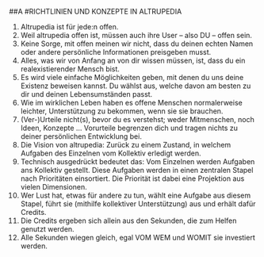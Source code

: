 ##A 
#RICHTLINIEN UND KONZEPTE IN ALTRUPEDIA

1. Altrupedia ist für jede:n offen. 
2. Weil altrupedia offen ist, müssen auch ihre User – also DU – offen sein. 
3. Keine Sorge, mit offen meinen wir nicht, dass du deinen echten Namen oder andere persönliche Informationen preisgeben musst. 
4. Alles, was wir von Anfang an von dir wissen müssen, ist, dass du ein realexistierender Mensch bist.
5. Es wird viele einfache Möglichkeiten geben, mit denen du uns deine Existenz beweisen kannst. Du wählst aus, welche davon am besten zu dir und deinen Lebensumständen passt. 
6. Wie im wirklichen Leben haben es offene Menschen normalerweise leichter, Unterstützung zu bekommen, wenn sie sie brauchen. 
77. (Ver-)Urteile nicht(s), bevor du es verstehst; weder Mitmenschen, noch Ideen, Konzepte … Vorurteile begrenzen dich und tragen nichts zu deiner persönlichen Entwicklung bei. 
88. Die Vision von altrupedia: Zurück zu einem Zustand, in welchem Aufgaben des Einzelnen vom Kollektiv erledigt werden.
9. Technisch ausgedrückt bedeutet das: Vom Einzelnen werden Aufgaben ans Kollektiv gestellt. Diese Aufgaben werden in einen zentralen Stapel nach Prioritäten einsortiert. Die Priorität ist dabei eine Projektion aus vielen Dimensionen.
100. Wer Lust hat, etwas für andere zu tun, wählt eine Aufgabe aus diesem Stapel, führt sie (mithilfe kollektiver Unterstützung) aus und erhält dafür Credits.
101. Die Credits ergeben sich allein aus den Sekunden, die zum Helfen genutzt werden. 
102. Alle Sekunden wiegen gleich, egal VOM WEM und WOMIT sie investiert werden.
